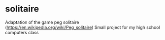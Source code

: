 # solitaire
Adaptation of the game peg solitaire (https://en.wikipedia.org/wiki/Peg_solitaire)
Small project for my high school computers class
